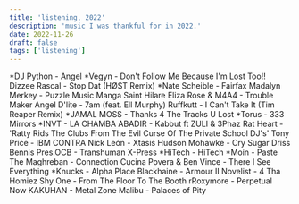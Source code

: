 ```yaml
---
title: 'listening, 2022'
description: 'music I was thankful for in 2022.'
date: 2022-11-26
draft: false
tags: ['listening']
---
```


*DJ Python - Angel *Vegyn - Don't Follow Me Because I'm Lost Too!! Dizzee
Rascal - Stop Dat (H​Ø​ST Remix) *Nate Scheible - Fairfax Madalyn Merkey -
Puzzle Music Manga Saint Hilare Eliza Rose & M4A4 - Trouble Maker Angel D'lite -
7am (feat. Ell Murphy) Ruffkutt - I Can't Take It (Tim Reaper Remix) *JAMAL
MOSS - Thanks 4 The Tracks U Lost *Torus - 333 Mirrors *INVT - LA CHAMBA
ABADIR - Kabbut ft ZULI & 3Phaz Rat Heart - 'Ratty Rids The Clubs From The Evil
Curse Of The Private School DJ's' Tony Price - IBM CONTRA Nick León - Xtasis
Hudson Mohawke - Cry Sugar Driss Bennis Pres.OCB - Transhuman X-Press *HiTech -
HiTech *Moin - Paste The Maghreban - Connection Cucina Povera & Ben Vince -
There I See Everything \*Knucks - Alpha Place Blackhaine - Armour II Novelist -
4 Tha Homiez Shy One - From The Floor To The Booth rRoxymore - Perpetual Now
KAKUHAN - Metal Zone Malibu - Palaces of Pity
